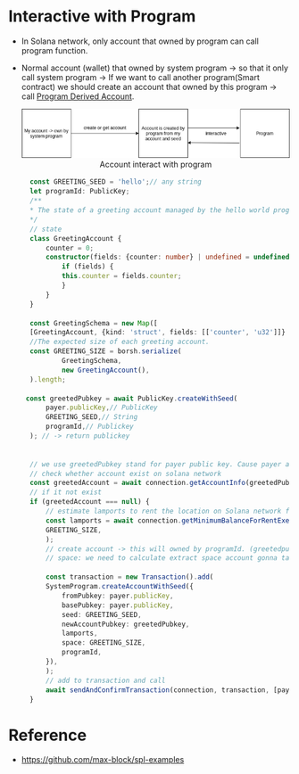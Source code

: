 
# Interactive with Program
+ In Solana network, only account that owned by program can call program function. 
+ Normal account (wallet) that owned by system program $\to$ so that it only call system program $\to$ If we want to call another program(Smart contract) we should create an account that owned by this program $\to$ call [Program Derived Account](https://pencilflip.medium.com/learning-solana-3-what-is-a-program-derived-address-732b06def7c1). 
  <div style = "text-align:center">
  <img src="/Media/solana_program.drawio.png">
  <figcaption> Account interact with program</figcaption> 
  </div>

  ```ts 
    const GREETING_SEED = 'hello';// any string
    let programId: PublicKey;
    /**
    * The state of a greeting account managed by the hello world program
    */
    // state 
    class GreetingAccount {
        counter = 0;
        constructor(fields: {counter: number} | undefined = undefined) {
            if (fields) {
            this.counter = fields.counter;
            }
        }
    }

    const GreetingSchema = new Map([
    [GreetingAccount, {kind: 'struct', fields: [['counter', 'u32']]} ]]);
    //The expected size of each greeting account.
    const GREETING_SIZE = borsh.serialize(
            GreetingSchema,
            new GreetingAccount(),
    ).length;

   const greetedPubkey = await PublicKey.createWithSeed(
        payer.publicKey,// PublicKey
        GREETING_SEED,// String
        programId,// Publickey
    ); // -> return publickey


    // we use greetedPubkey stand for payer public key. Cause payer account is owned by system program -> its can't call this program. 
    // check whether account exist on solana network
    const greetedAccount = await connection.getAccountInfo(greetedPubkey);
    // if it not exist
    if (greetedAccount === null) {
        // estimate lamports to rent the location on Solana network for account
        const lamports = await connection.getMinimumBalanceForRentExemption(
        GREETING_SIZE,
        );
        // create account -> this will owned by programId. (greetedpubkey.owner = programId)
        // space: we need to calculate extract space account gonna take.

        const transaction = new Transaction().add(
        SystemProgram.createAccountWithSeed({
            fromPubkey: payer.publicKey,
            basePubkey: payer.publicKey,
            seed: GREETING_SEED,
            newAccountPubkey: greetedPubkey,
            lamports,
            space: GREETING_SIZE,
            programId,
        }),
        );
        // add to transaction and call 
        await sendAndConfirmTransaction(connection, transaction, [payer]);
    }

  ```
# Reference 
+ https://github.com/max-block/spl-examples
